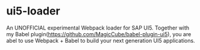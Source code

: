 # ui5-loader
An UNOFFICIAL experimental Webpack loader for SAP UI5. Together with my Babel plugin(https://github.com/MagicCube/babel-plugin-ui5), you are abel to use Webpack + Babel to build your next generation UI5 applications.
